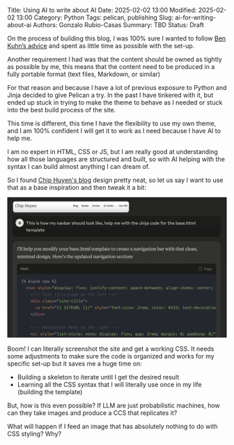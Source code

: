 Title: Using AI to write about AI
Date: 2025-02-02 13:00
Modified: 2025-02-02 13:00
Category: Python
Tags: pelican, publishing
Slug: ai-for-writing-about-ai
Authors: Gonzalo Rubio-Casas
Summary: TBD
Status: Draft

On the process of building this blog, I was 100% sure I wanted to follow [Ben Kuhn’s advice](https://www.benkuhn.net/writing/#set-up-your-blog) and spent as little time as possible with the set-up.

Another requirement I had was that the content should be owned as tightly as possible by me, this means that the content need to be produced in a fully portable format (text files, Markdown, or similar)

For that reason and because I have a lot of previous exposure to Python and Jinja decided to give Pelican a try. In the past I have tinkered with it, but ended up stuck in trying to make the theme to behave as I needed or stuck into the best build process of the site.

This time is different, this time I have the flexibility to use my own theme, and I am 100% confident I will get it to work as I need because I have AI to help me.

I am no expert in HTML, CSS or JS, but I am really good at understanding how all those languages are structured and built, so with AI helping with the syntax I can build almost anything I can dream of.

So I found [Chip Huyen's blog](https://huyenchip.com/) design pretty neat, so let us say I want to use that as a base inspiration and then tweak it a bit:

![screenshot of Claude.ai generating a full HTML+CSS working example out of a website screenshot](images/article1-image1.png)

Boom! I can literally screenshot the site and get a working CSS. It needs some adjustments to make sure the code is organized and works for my specific set-up but it saves me a huge time on:

* Building a skeleton to iterate until I get the desired result
* Learning all the CSS syntax that I will literally use once in my life (building the template)

But, how is this even possible? If LLM are just probabilistic machines, how can they take images and produce a CCS that replicates it?

What will happen if I feed an image that has absolutely nothing to do with CSS styling? Why?